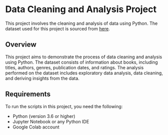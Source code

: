 # Data Cleaning and Analysis Project

This project involves the cleaning and analysis of data using Python. The dataset used for this project is sourced from [here](https://raw.githubusercontent.com/ozlerhakan/mongodb-json-files/master/datasets/books.json).

## Overview

This project aims to demonstrate the process of data cleaning and analysis using Python. The dataset consists of information about books, including titles, authors, genres, publication dates, and ratings. The analysis performed on the dataset includes exploratory data analysis, data cleaning, and deriving insights from the data.

## Requirements

To run the scripts in this project, you need the following:

- Python (version 3.6 or higher)
- Jupyter Notebook or any Python IDE
- Google Colab account
